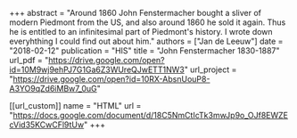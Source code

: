 +++
abstract = "Around 1860 John Fenstermacher bought a sliver of modern Piedmont from the US, and also around 1860 he sold it again. Thus he is entitled to an infinitesimal part of Piedmont's history. I wrote down everyhthing I could find out about him."
authors = ["Jan de Leeuw"]
date = "2018-02-12"
publication = "HIS"
title = "John Fenstermacher 1830-1887"
url_pdf = "https://drive.google.com/open?id=10M9wj9ehPJ7G1Ga6Z3WUreQJwETT1NW3"
url_project = "https://drive.google.com/open?id=10RX-AbsnUouP8-A3YO9qZd6iMBw7_0uG"


[[url_custom]]
name = "HTML"
url = "https://docs.google.com/document/d/18C5NmCtIcTk3mwJp9o_OJf8EWZEcVid35KCwCFl9tUw"
+++


